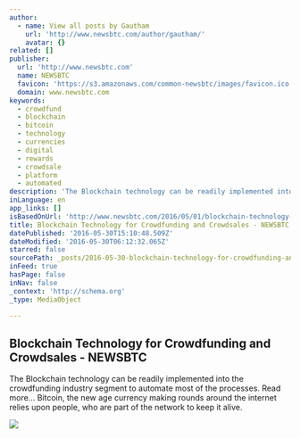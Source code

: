```yaml
---
author:
  - name: View all posts by Gautham
    url: 'http://www.newsbtc.com/author/gautham/'
    avatar: {}
related: []
publisher:
  url: 'http://www.newsbtc.com'
  name: NEWSBTC
  favicon: 'https://s3.amazonaws.com/common-newsbtc/images/favicon.ico'
  domain: www.newsbtc.com
keywords:
  - crowdfund
  - blockchain
  - bitcoin
  - technology
  - currencies
  - digital
  - rewards
  - crowdsale
  - platform
  - automated
description: 'The Blockchain technology can be readily implemented into the crowdfunding industry segment to automate most of the processes. Read more... Bitcoin, the new age currency making rounds around the internet relies upon people, who are part of the network to keep it alive.'
inLanguage: en
app_links: []
isBasedOnUrl: 'http://www.newsbtc.com/2016/05/01/blockchain-technology-for-crowdfunding-and-crowdsales/'
title: Blockchain Technology for Crowdfunding and Crowdsales - NEWSBTC
datePublished: '2016-05-30T15:10:48.509Z'
dateModified: '2016-05-30T06:12:32.065Z'
starred: false
sourcePath: _posts/2016-05-30-blockchain-technology-for-crowdfunding-and-crowdsales-news.md
inFeed: true
hasPage: false
inNav: false
_context: 'http://schema.org'
_type: MediaObject

---
```

<article style=""><h1>Blockchain Technology for Crowdfunding and Crowdsales - NEWSBTC</h1><p>The Blockchain technology can be readily implemented into the crowdfunding industry segment to automate most of the processes. Read more... Bitcoin, the new age currency making rounds around the internet relies upon people, who are part of the network to keep it alive.</p><img src="http://s3.amazonaws.com/main-newsbtc-images/2016/05/01012726/CF1.jpg" /></article>